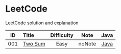 # LeetCode
LeetCode solution and explanation


| ID | Title | Difficulty | Note | Java |
|----|:--|:--:|:--:|:--:|
|001|[Two Sum](https://leetcode.com/problems/two-sum/)|Easy|noNote|[Java](https://github.com/worldlightyjx/LeetCode/blob/master/Solutions/001.%20Two%20Sum/Solution.java)
